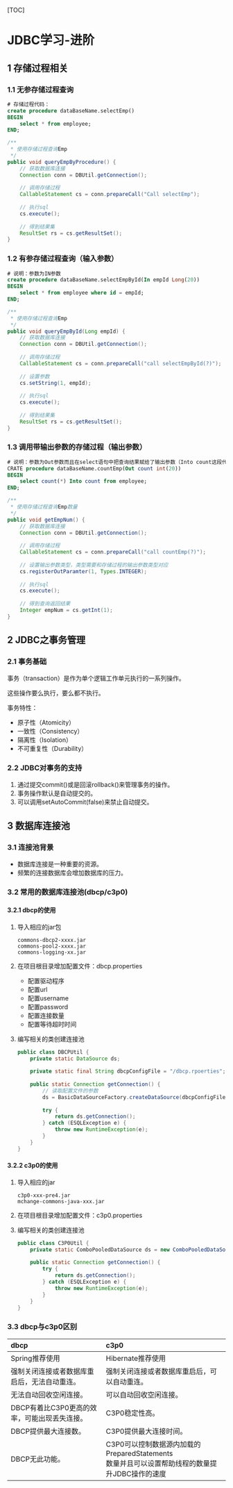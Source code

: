 [TOC]

# JDBC学习-进阶

## 1 存储过程相关

### 1.1 无参存储过程查询

```sql
# 存储过程代码：
create procedure dataBaseName.selectEmp()
BEGIN
	select * from employee;
END;
```

```java
/**
 * 使用存储过程查询Emp
 */
public void queryEmpByProcedure() {
    // 获取数据库连接
    Connection conn = DBUtil.getConnection();
    
    // 调用存储过程
    CallableStatement cs = conn.prepareCall("Call selectEmp"); 
    
    // 执行sql
    cs.execute();
    
    // 得到结果集
    ResultSet rs = cs.getResultSet();
}
```

### 1.2 有参存储过程查询（输入参数）

```sql
# 说明：参数为IN参数
create procedure dataBaseName.selectEmpById(In empId Long(20))
BEGIN
	select * from employee where id = empId;
END;
```

```java
/**
 * 使用存储过程查询Emp
 */
public void queryEmpById(Long empId) {
    // 获取数据库连接
    Connection conn = DBUtil.getConnection();
    
    // 调用存储过程
    CallableStatement cs = conn.prepareCall("call selectEmpById(?)"); 
    
    // 设置参数
    cs.setString(1, empId);
    
    // 执行sql
    cs.execute();
    
    // 得到结果集
    ResultSet rs = cs.getResultSet();
}
```

### 1.3 调用带输出参数的存储过程（输出参数）

```sql
# 说明：参数为Out参数而且在select语句中把查询结果赋给了输出参数（Into count这段代码）
CRATE procedure dataBaseName.countEmp(Out count int(20)) 
BEGIN
	select count(*) Into count from employee;
END;
```

```java
/**
 * 使用存储过程查询Emp数量
 */
public void getEmpNum() {
    // 获取数据库连接
    Connection conn = DBUtil.getConnection();
    
    // 调用存储过程
    CallableStatement cs = conn.prepareCall("call countEmp(?)"); 
    
    // 设置输出参数类型，类型需要和存储过程的输出参数类型对应
    cs.registerOutParamter(1, Types.INTEGER);
    
    // 执行sql
    cs.execute();
    
    // 得到查询返回结果
    Integer empNum = cs.getInt(1);
}
```

## 2 JDBC之事务管理

### 2.1 事务基础

事务（transaction）是作为单个逻辑工作单元执行的一系列操作。

这些操作要么执行，要么都不执行。

事务特性：

- 原子性（Atomicity）
- 一致性（Consistency）
- 隔离性（Isolation）
- 不可重复性（Durability）

### 2.2 JDBC对事务的支持

1. 通过提交commit()或是回滚rollback()来管理事务的操作。
2. 事务操作默认是自动提交的。
3. 可以调用setAutoCommit(false)来禁止自动提交。

## 3 数据库连接池

### 3.1 连接池背景

- 数据库连接是一种重要的资源。
- 频繁的连接数据库会增加数据库的压力。

### 3.2 常用的数据库连接池(dbcp/c3p0)

#### 3.2.1 dbcp的使用

1. 导入相应的jar包

   ```
   commons-dbcp2-xxxx.jar
   commons-pool2-xxxx.jar
   commons-logging-xx.jar
   ```

2. 在项目根目录增加配置文件：dbcp.properties

   - 配置驱动程序
   - 配置url
   - 配置username
   - 配置password
   - 配置连接数量
   - 配置等待超时时间

3. 编写相关的类创建连接池

   ```java
   public class DBCPUtil {
       private static DataSource ds;
       
       private static final String dbcpConfigFile = "/dbcp.rpoerties";
       
       public static Connection getConnection() {
           // 读取配置文件的参数
           ds = BasicDataSourceFactory.createDataSource(dbcpConfigFile);
           
           try {
               return ds.getConnection();
           } catch (ESQLException e) {
               throw new RuntimeException(e);
           }
       }
   }
   ```

#### 3.2.2 c3p0的使用

1. 导入相应的jar

   ```
   c3p0-xxx-pre4.jar
   mchange-commons-java-xxx.jar
   ```

2. 在项目根目录增加配置文件：c3p0.properties

3. 编写相关的类创建连接池

   ```java
   public class C3P0Util {
       private static ComboPooledDataSource ds = new ComboPooledDataSource();
       
       public static Connection getConnection() {
           try {
               return ds.getConnection();
           } catch (ESQLException e) {
               throw new RuntimeException(e);
           }
       }
   }
   ```

### 3.3 dbcp与c3p0区别

| dbcp                                         | c3p0                                                         |
| :------------------------------------------- | :----------------------------------------------------------- |
| Spring推荐使用                               | Hibernate推荐使用                                            |
| 强制关闭连接或者数据库重启后，无法自动重连。 | 强制关闭连接或者数据库重启后，可以自动重连。                 |
| 无法自动回收空闲连接。                       | 可以自动回收空闲连接。                                       |
| DBCP有着比C3P0更高的效率，可能出现丢失连接。 | C3P0稳定性高。                                               |
| DBCP提供最大连接数。                         | C3P0提供最大连接时间。                                       |
| DBCP无此功能。                               | C3P0可以控制数据源内加载的PreparedStatements<br />数量并且可以设置帮助线程的数量提升JDBC操作的速度 |







